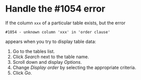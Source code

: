 # Handle the #1054 error

If the column `xxx` of a particular table exists, but the error

`#1054 - unknown column 'xxx' in 'order clause'`

appears when you try to display table data:

1. Go to the tables list.
2. Click _Search_ next to the table name.
3. Scroll down and display _Options_.
4. Change _Display order_ by selecting the appropriate criteria.
5. Click _Go_.